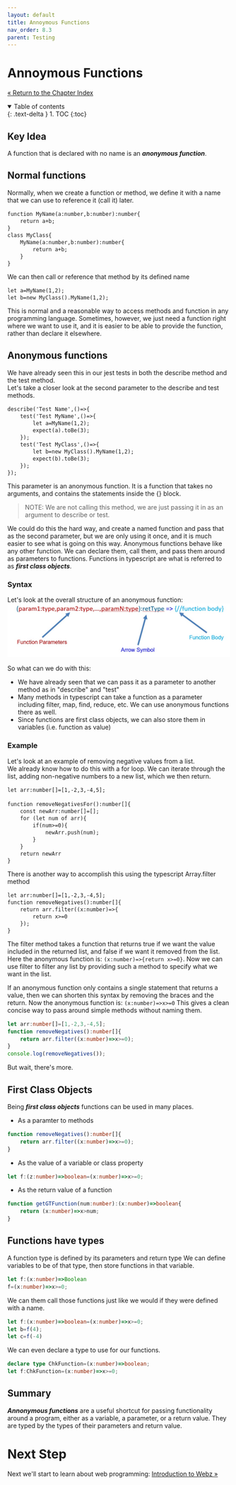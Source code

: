 ```yaml
---
layout: default
title: Annoymous Functions
nav_order: 8.3
parent: Testing
---
```


# Annoymous Functions
[&laquo; Return to the Chapter Index](index.md)

<details open markdown="block">
  <summary>
    Table of contents
  </summary>
  {: .text-delta }
1. TOC
{:toc}
</details>

## Key Idea
A function that is declared with no name is an ***anonymous function***.

## Normal functions
Normally, when we create a function or method, we define it with a name that we can use to reference it (call it) later.
```
function MyName(a:number,b:number):number{
	return a+b;
}
class MyClass{
	MyName(a:number,b:number):number{
		return a+b;
	}
}
```
We can then call or reference that method by its defined name
```
let a=MyName(1,2);
let b=new MyClass().MyName(1,2);
```
This is normal and a reasonable way to access methods and function in any programming language.
Sometimes, however, we just need a function right where we want to use it, and it is easier to be able to provide the function, rather than declare it elsewhere. 

## Anonymous functions
We have already seen this in our jest tests in both the describe method and the test method.  
Let's take a closer look at the second parameter to the describe and test methods.
```
describe('Test Name',()=>{
	test('Test MyName',()=>{
		let a=MyName(1,2);
		expect(a).toBe(3);
	});
	test('Test MyClass',()=>{
		let b=new MyClass().MyName(1,2);
		expect(b).toBe(3);
	});
});
```
This parameter is an anonymous function.  It is a function that takes no arguments, and contains the statements inside the {} block.
> NOTE: We are not calling this method, we are just passing it in as an argument to describe or test.

We could do this the hard way, and create a named function and pass that as the second parameter, but we are only using it once, and it is much easier to see what is going on this way.
Anonymous functions behave like any other function.  We can declare them, call them, and pass them around as parameters to functions.  Functions in typescript are what is referred to as ***first class objects***.

### Syntax
Let's look at the overall structure of an anonymous function: 
![](../../assets/images/anon_1.jpg)

So what can we do with this:
* We have already seen that we can pass it as a parameter to another method as in "describe" and "test"
* Many methods in typescript can take a function as a parameter including filter, map, find, reduce, etc.  We can use anonymous functions there as well.
* Since functions are first class objects, we can also store them in variables (i.e. function as value)

### Example
Let's look at an example of removing negative values from a list.  
We already know how to do this with a for loop.
We can iterate through the list, adding non-negative numbers to a new list, which we then return.  
```
let arr:number[]=[1,-2,3,-4,5];

function removeNegativesFor():number[]{
	const newArr:number[]=[];
	for (let num of arr){
		if(num>=0){
			newArr.push(num);
		}
	}
	return newArr
}
```
There is another way to accomplish this using the typescript Array.filter method
```
let arr:number[]=[1,-2,3,-4,5];
function removeNegatives():number[]{
	return arr.filter((x:number)=>{
		return x>=0
	});
}
```
The filter method takes a function that returns true if we want the value included in the returned list, and false if we want it removed from the list.
Here the anonymous function is: ```(x:number)=>{return x>=0}```.
Now we can use filter to filter any list by providing such a method to specify what we want in the list.

If an anonymous function only contains a single statement that returns a value, then we can shorten this syntax by removing the braces and the return.
Now the anonymous function is: ```(x:number)=>x>=0```
This gives a clean concise way to pass around simple methods without naming them.
```typescript
let arr:number[]=[1,-2,3,-4,5];
function removeNegatives():number[]{
	return arr.filter((x:number)=>x>=0);
}
console.log(removeNegatives());
```

But wait, there's more.
## First Class Objects
Being ***first class objects*** functions can be used in many places.

* As a paramter to methods

```typescript
function removeNegatives():number[]{
	return arr.filter((x:number)=>x>=0);
}
```

* As the value of a variable or class property

```typescript
let f:(z:number)=>boolean=(x:number)=>x>=0;
```

* As the return value of a function
```typescript
function getGTFunction(num:number):(x:number)=>boolean{
	return (x:number)=>x>num;
}
```

## Functions have types
A function type is defined by its parameters and return type
We can define variables to be of that type, then store functions in that variable.

```typescript
let f:(x:number)=>Boolean
f=(x:number)=>x>=0;
```

We can them call those functions just like we would if they were defined with a name.

```typescript
let f:(x:number)=>boolean=(x:number)=>x>=0;
let b=f(4);
let c=f(-4)
```
We can even declare a type to use for our functions.

```typescript
declare type ChkFunction=(x:number)=>boolean;
let f:ChkFunction=(x:number)=>x>=0;
```

## Summary

***Annonymous functions*** are a useful shortcut for passing functionality around a program, either as a variable, a parameter, or a return value.  They are typed by the types of their parameters and return value.

# Next Step

Next we'll start to learn about web programming: [Introduction to Webz &raquo;](../9-webz-intro/index.md)